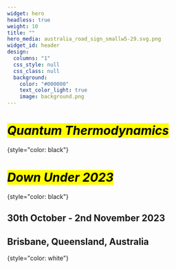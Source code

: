 ```yaml
---
widget: hero
headless: true
weight: 10
title: ""
hero_media: australia_road_sign_smallw5-29.svg.png
widget_id: header
design:
  columns: "1"
  css_style: null
  css_class: null
  background:
    color: "#000000"
    text_color_light: true
    image: background.png
---
```

# <mark>_Quantum Thermodynamics_</mark>
{style="color: black"}

# <mark>_Down Under 2023_</mark>
{style="color: black"}


## 30th October - 2nd November 2023<br>
## Brisbane, Queensland, Australia
{style="color: white"}